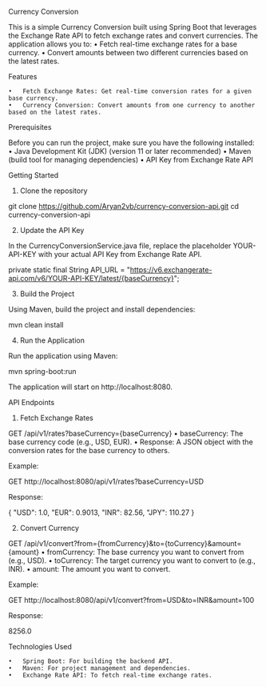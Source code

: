 
Currency Conversion 

This is a simple Currency Conversion built using Spring Boot that leverages the Exchange Rate API to fetch exchange rates and convert currencies. The application allows you to:
	•	Fetch real-time exchange rates for a base currency.
	•	Convert amounts between two different currencies based on the latest rates.

Features

	•	Fetch Exchange Rates: Get real-time conversion rates for a given base currency.
	•	Currency Conversion: Convert amounts from one currency to another based on the latest rates.

Prerequisites

Before you can run the project, make sure you have the following installed:
	•	Java Development Kit (JDK) (version 11 or later recommended)
	•	Maven (build tool for managing dependencies)
	•	API Key from Exchange Rate API

Getting Started

1. Clone the repository

git clone https://github.com/Aryan2vb/currency-conversion-api.git
cd currency-conversion-api

2. Update the API Key

In the CurrencyConversionService.java file, replace the placeholder YOUR-API-KEY with your actual API Key from Exchange Rate API.

private static final String API_URL = "https://v6.exchangerate-api.com/v6/YOUR-API-KEY/latest/{baseCurrency}";

3. Build the Project

Using Maven, build the project and install dependencies:

mvn clean install

4. Run the Application

Run the application using Maven:

mvn spring-boot:run

The application will start on http://localhost:8080.

API Endpoints

1. Fetch Exchange Rates

GET /api/v1/rates?baseCurrency={baseCurrency}
	•	baseCurrency: The base currency code (e.g., USD, EUR).
	•	Response: A JSON object with the conversion rates for the base currency to others.

Example:

GET http://localhost:8080/api/v1/rates?baseCurrency=USD

Response:

{
    "USD": 1.0,
    "EUR": 0.9013,
    "INR": 82.56,
    "JPY": 110.27
}

2. Convert Currency

GET /api/v1/convert?from={fromCurrency}&to={toCurrency}&amount={amount}
	•	fromCurrency: The base currency you want to convert from (e.g., USD).
	•	toCurrency: The target currency you want to convert to (e.g., INR).
	•	amount: The amount you want to convert.

Example:

GET http://localhost:8080/api/v1/convert?from=USD&to=INR&amount=100

Response:

8256.0

Technologies Used

	•	Spring Boot: For building the backend API.
	•	Maven: For project management and dependencies.
	•	Exchange Rate API: To fetch real-time exchange rates.
